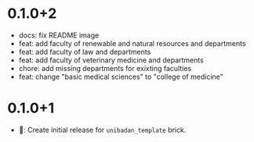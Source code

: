 # 0.1.0+2

- docs: fix README image
- feat: add faculty of renewable and natural resources and departments
- feat: add faculty of law and departments
- feat: add faculty of veterinary medicine and departments
- chore: add missing departments for exixting faculties
- feat: change "basic medical sciences" to "college of medicine"

# 0.1.0+1

- 🎉: Create initial release for `unibadan_template` brick.
